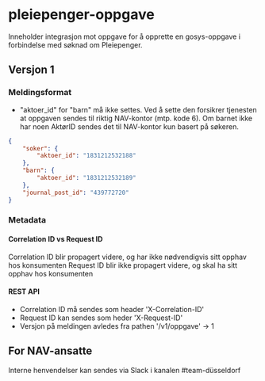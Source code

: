 # pleiepenger-oppgave

Inneholder integrasjon mot oppgave for å opprette en gosys-oppgave i forbindelse med søknad om Pleiepenger.

## Versjon 1
### Meldingsformat
- "aktoer_id" for "barn" må ikke settes. Ved å sette den forsikrer tjenesten at oppgaven sendes til riktig NAV-kontor (mtp. kode 6). Om barnet ikke har noen AktørID sendes det til NAV-kontor kun basert på søkeren.

```json
{
	"soker": {
		"aktoer_id": "1831212532188"
	},
	"barn": {
		"aktoer_id": "1831212532189"
	},
	"journal_post_id": "439772720"
}
```

### Metadata
#### Correlation ID vs Request ID
Correlation ID blir propagert videre, og har ikke nødvendigvis sitt opphav hos konsumenten
Request ID blir ikke propagert videre, og skal ha sitt opphav hos konsumenten

#### REST API
- Correlation ID må sendes som header 'X-Correlation-ID'
- Request ID kan sendes som heder 'X-Request-ID'
- Versjon på meldingen avledes fra pathen '/v1/oppgave' -> 1


## For NAV-ansatte
Interne henvendelser kan sendes via Slack i kanalen #team-düsseldorf
